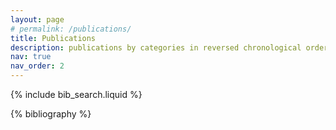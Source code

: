 ```yaml
---
layout: page
# permalink: /publications/
title: Publications
description: publications by categories in reversed chronological order. # generated by jekyll-scholar.
nav: true
nav_order: 2
---
```


<!-- _pages/publications.md -->

<!-- Bibsearch Feature -->

{% include bib_search.liquid %}

<div class="publications">

{% bibliography %}

</div>
